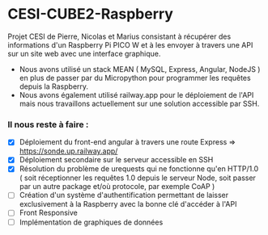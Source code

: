 # CESI-CUBE2-Raspberry
Projet CESI de Pierre, Nicolas et Marius consistant à récupérer des informations d'un Raspberry Pi PICO W et à les envoyer à travers une API sur un site web avec une interface graphique.
- Nous avons utilisé un stack MEAN ( MySQL, Express, Angular, NodeJS ) en plus de passer par du Micropython pour programmer les requêtes depuis la Raspberry.
- Nous avons également utilisé railway.app pour le déploiement de l'API mais nous travaillons actuellement sur une solution accessible par SSH.

### Il nous reste à faire :
- [x] Déploiement du front-end angular à travers une route Express => https://sonde.up.railway.app/
- [x] Déploiement secondaire sur le serveur accessible en SSH
- [x] Résolution du problème de urequests qui ne fonctionne qu'en HTTP/1.0 ( soit réceptionner les requêtes 1.0 depuis le serveur Node, soit passer par un autre package et/où protocole, par exemple CoAP )
- [ ] Création d'un système d'authentification permettant de laisser exclusivement à la Raspberry avec la bonne clé d'accéder à l'API
- [ ] Front Responsive
- [ ] Implémentation de graphiques de données
